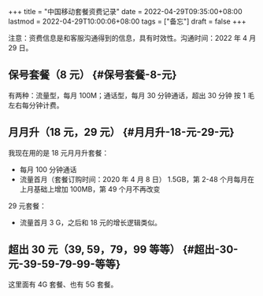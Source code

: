 +++
title = "中国移动套餐资费记录"
date = 2022-04-29T09:35:00+08:00
lastmod = 2022-04-29T10:00:06+08:00
tags = ["备忘"]
draft = false
+++

注意：资费信息是和客服沟通得到的信息，具有时效性。沟通时间：2022 年 4 月 29 日。

## 保号套餐（8 元） {#保号套餐-8-元}

有两种：流量型，每月 100M；通话型，每月 30 分钟通话，超出 30 分钟 按 1 毛左右每分钟计费。

## 月月升（18 元，29 元） {#月月升-18-元-29-元}

我现在用的是 18 元月月升套餐：

- 每月 100 分钟通话
- 流量首月（套餐订购时间：2020 年 4 月 8 日） 1.5GB，第 2-48 个月每月在上月基础上增加 100MB，第 49 个月不再改变

29 元套餐：

- 流量首月 3 G，之后和 18 元的增长逻辑类似。

## 超出 30 元（39, 59，79，99 等等） {#超出-30-元-39-59-79-99-等等}

这里面有 4G 套餐、也有 5G 套餐。
